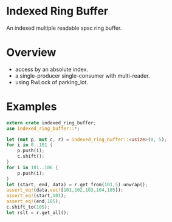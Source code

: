 Indexed Ring Buffer
====
An indexed multiple readable spsc ring buffer.  

# Overview
 - access by an absolute index.
 - a single-producer single-consumer with multi-reader.
 - using RwLock of parking_lot.

# Examples
```rust
extern crate indexed_ring_buffer;
use indexed_ring_buffer::*;

let (mut p, mut c, r) = indexed_ring_buffer::<usize>(0, 5);
for i in 0..101 {
    p.push(i);
    c.shift();
}
for i in 101..106 {
    p.push(i);
}
let (start, end, data) = r.get_from(101,5).unwrap();
assert_eq!(data,vec![101,102,103,104,105]);
assert_eq!(start,101);
assert_eq!(end,105);
c.shift_to(105);
let rslt = r.get_all();
```
